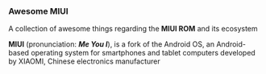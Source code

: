 ### **Awesome MIUI**

A collection of awesome things regarding the **MIUI ROM** and its ecosystem

**MIUI** (pronunciation: _**Me You I**_), is a fork of the Android OS, an Android-based operating system for smartphones and tablet computers developed by XIAOMI, Chinese electronics manufacturer

